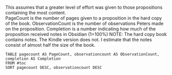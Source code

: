 This assumes that a greater level of effort was given to those propositions containing the most content.  
PageCount is the number of pages given to a proposition in the hard copy of the book.  ObservationCount is the number of observations Peters made on the proposition.
Completion is a number indicating how much of the proposition received notes in Obsidian (1=100%)
NOTE: The hard copy book contains notes. The Kindle version does not.  I estimate that the notes consist of almost half the size of the book.

`````dataview
TABLE pagecount AS PageCount, observationcount AS ObservationCount, completion AS Completion
FROM #toc
SORT pagecount DESC, observationcount DESC
`````
